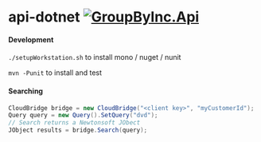 # api-dotnet [![GroupByInc.Api](https://img.shields.io/nuget/v/GroupByInc.Api.svg)](https://www.nuget.org/packages/GroupByInc.Api) 


#### Development

`./setupWorkstation.sh` to install mono / nuget / nunit

`mvn -Punit` to install and test

#### Searching

```csharp
CloudBridge bridge = new CloudBridge("<client key>", "myCustomerId");
Query query = new Query().SetQuery("dvd");
// Search returns a Newtonsoft JObect
JObject results = bridge.Search(query);
```